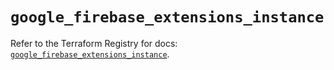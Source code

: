 # `google_firebase_extensions_instance`

Refer to the Terraform Registry for docs: [`google_firebase_extensions_instance`](https://registry.terraform.io/providers/hashicorp/google-beta/5.19.0/docs/resources/google_firebase_extensions_instance).

